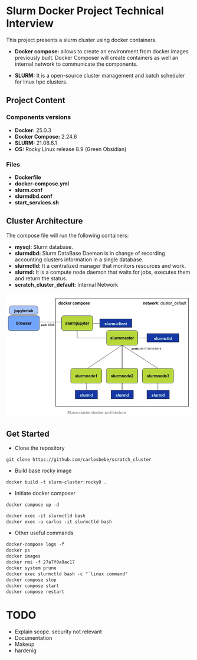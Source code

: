 # Slurm Docker Project Technical Interview

This project presents a slurm cluster using docker containers.

* **Docker compose:** allows to create an environment from docker images previously built. Docker Composer will create containers as well an internal network to communicate the components.

* **SLURM:** It is a open-source cluster management and batch scheduler for linux hpc clusters.


## Project Content

### Components versions

* **Docker:**           25.0.3
* **Docker Compose:**   2.24.6
* **SLURM:**            21.08.6.1
* **OS:**               Rocky Linux release 8.9 (Green Obsidian)

### Files

* **Dockerfile**
* **docker-compose.yml**
* **slurm.conf** 
* **slurmdbd.conf**
* **start_services.sh** 

## Cluster Architecture

The compose file will run the following containers:

* **mysql:** Slurm database.
* **slurmdbd:** Slurm DataBase Daemon is in change of recording accounting clusters information in a single database.
* **slurmctld:** It a centralized manager that monitors resources and work.
* **slurmd:** It is a compute node daemon that waits for jobs, executes them and return the status. 
* **scratch_cluster_default:** Internal Network

![Architecture](Architecture.png)


## Get Started 

* Clone the repository
```
git clone https://github.com/carlosbebe/scratch_cluster
```
* Build base rocky image
```
docker build -t slurm-cluster:rocky8 .
```
* Initiate docker composer
```
docker compose up -d
```
```
docker exec -it slurmctld bash
docker exec -u carlos -it slurmctld bash
```

* Other useful commands

```
docker-compose logs -f
docker ps
docker images
docker rmi -f 27a7f9a9ac17
docker system prune
docker exec slurmctld bash -c "`linux command"
docker compose stop
docker compose start
docker compose restart
```



# TODO
* Explain scope. security not relevant
* Documentation
* Makeup
* hardenig
